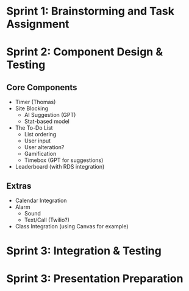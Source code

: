 # Sprint 1: Brainstorming and Task Assignment

# Sprint 2: Component Design & Testing
## Core Components
- Timer (Thomas)
- Site Blocking
    - AI Suggestion (GPT)
    - Stat-based model
- The To-Do List
    - List ordering
    - User input
    - User alteration?
    - Gamification
    - Timebox (GPT for suggestions)
- Leaderboard (with RDS integration)

## Extras
- Calendar Integration
- Alarm
    - Sound
    - Text/Call (Twilio?)
- Class Integration (using Canvas for example)

# Sprint 3: Integration & Testing

# Sprint 3: Presentation Preparation
